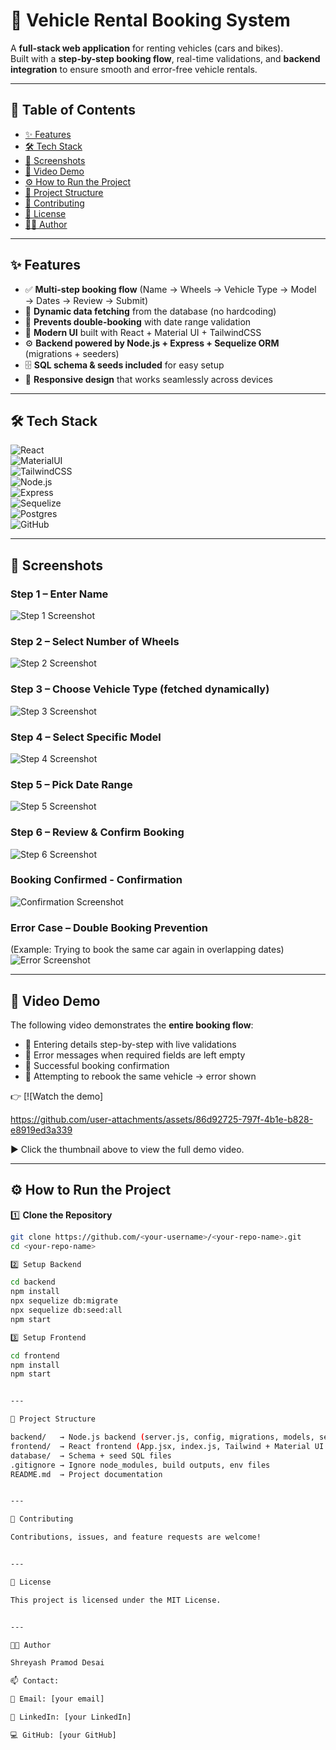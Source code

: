 # 🚗 Vehicle Rental Booking System

A **full-stack web application** for renting vehicles (cars and bikes).  
Built with a **step-by-step booking flow**, real-time validations, and **backend integration** to ensure smooth and error-free vehicle rentals.  

---

## 📑 Table of Contents
- [✨ Features](#-features)
- [🛠 Tech Stack](#-tech-stack)
- [📸 Screenshots](#-screenshots)
- [🎥 Video Demo](#-video-demo)
- [⚙️ How to Run the Project](#️-how-to-run-the-project)
- [📂 Project Structure](#-project-structure)
- [🤝 Contributing](#-contributing)
- [📜 License](#-license)
- [👨‍💻 Author](#-author)

---

## ✨ Features  

- ✅ **Multi-step booking flow** (Name → Wheels → Vehicle Type → Model → Dates → Review → Submit)  
- 🔄 **Dynamic data fetching** from the database (no hardcoding)  
- 🛑 **Prevents double-booking** with date range validation  
- 🎨 **Modern UI** built with React + Material UI + TailwindCSS  
- ⚙️ **Backend powered by Node.js + Express + Sequelize ORM** (migrations + seeders)  
- 🗄 **SQL schema & seeds included** for easy setup  
- 📱 **Responsive design** that works seamlessly across devices  

---

## 🛠 Tech Stack  

![React](https://img.shields.io/badge/Frontend-React-blue?logo=react)  
![MaterialUI](https://img.shields.io/badge/UI-MaterialUI-0081CB?logo=mui)  
![TailwindCSS](https://img.shields.io/badge/Styling-TailwindCSS-38B2AC?logo=tailwind-css)  
![Node.js](https://img.shields.io/badge/Backend-Node.js-green?logo=node.js)  
![Express](https://img.shields.io/badge/Framework-Express-black?logo=express)  
![Sequelize](https://img.shields.io/badge/ORM-Sequelize-orange?logo=sequelize)  
![Postgres](https://img.shields.io/badge/Database-SQL-lightgrey?logo=postgresql)  
![GitHub](https://img.shields.io/badge/Version%20Control-GitHub-181717?logo=github)  

---

## 📸 Screenshots  

### Step 1 – Enter Name  
![Step 1 Screenshot](./images/step1.png)  

### Step 2 – Select Number of Wheels  
![Step 2 Screenshot](./images/step2.png)  

### Step 3 – Choose Vehicle Type (fetched dynamically)  
![Step 3 Screenshot](./images/step3.png)  

### Step 4 – Select Specific Model  
![Step 4 Screenshot](./images/step4.png)  

### Step 5 – Pick Date Range  
![Step 5 Screenshot](./images/step5.png)  

### Step 6 – Review & Confirm Booking  
![Step 6 Screenshot](./images/step6.png)  

### Booking Confirmed - Confirmation
![Confirmation Screenshot](./images/booking-confirmed.png)  


### Error Case – Double Booking Prevention  
(Example: Trying to book the same car again in overlapping dates)  
![Error Screenshot](./images/error.png)  

---

## 🎥 Video Demo  

The following video demonstrates the **entire booking flow**:  

- 🔹 Entering details step-by-step with live validations  
- 🔹 Error messages when required fields are left empty  
- 🔹 Successful booking confirmation  
- 🔹 Attempting to rebook the same vehicle → error shown  

👉 [![Watch the demo]

https://github.com/user-attachments/assets/86d92725-797f-4b1e-b828-e8919ed3a339

▶️ Click the thumbnail above to view the full demo video.


---

## ⚙️ How to Run the Project  

1️⃣ **Clone the Repository**  
```bash
git clone https://github.com/<your-username>/<your-repo-name>.git
cd <your-repo-name>

2️⃣ Setup Backend

cd backend
npm install
npx sequelize db:migrate
npx sequelize db:seed:all
npm start

3️⃣ Setup Frontend

cd frontend
npm install
npm start


---

📂 Project Structure

backend/   → Node.js backend (server.js, config, migrations, models, seeders)
frontend/  → React frontend (App.jsx, index.js, Tailwind + Material UI setup)
database/  → Schema + seed SQL files
.gitignore → Ignore node_modules, build outputs, env files
README.md  → Project documentation


---

🤝 Contributing

Contributions, issues, and feature requests are welcome!


---

📜 License

This project is licensed under the MIT License.


---

👨‍💻 Author

Shreyash Pramod Desai

📫 Contact:

📧 Email: [your email]

💼 LinkedIn: [your LinkedIn]

💻 GitHub: [your GitHub]

